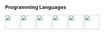 ### Programming Languages
<img width ='48px' src ='https://raw.githubusercontent.com/rahulbanerjee26/githubProfileReadmeGenerator/main/icons/cpp.svg'> </a>
<img width ='48px' src ='https://raw.githubusercontent.com/rahulbanerjee26/githubProfileReadmeGenerator/main/icons/csharp.svg'> </a>
<img width ='48px' src ='https://raw.githubusercontent.com/rahulbanerjee26/githubProfileReadmeGenerator/main/icons/java.svg'> </a>
<img width ='48px' src ='https://raw.githubusercontent.com/rahulbanerjee26/githubProfileReadmeGenerator/main/icons/css.svg'> </a>
<img width ='48px' src ='https://raw.githubusercontent.com/rahulbanerjee26/githubProfileReadmeGenerator/main/icons/html.svg'> </a>
<img width ='48px' src ='https://raw.githubusercontent.com/rahulbanerjee26/githubProfileReadmeGenerator/main/icons/javascript.svg'> </a>
